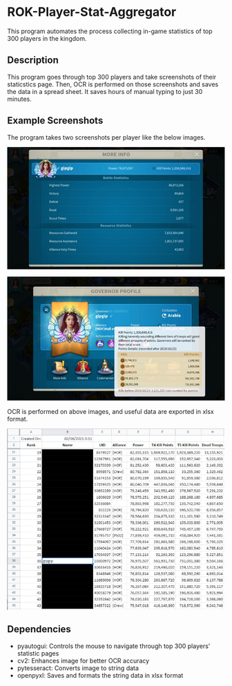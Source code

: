 # ROK-Player-Stat-Aggregator

This program automates the process collecting in-game statistics of top 300 players in the kingdom.

## Description

This program goes through top 300 players and take screenshots of their staticstics page. Then, OCR is performed on those screenshots and saves the data in a spread sheet. It saves hours of manual typing to just 30 minutes.

## Example Screenshots

The program takes two screenshots per player like the below images.

<p align="center">
  <img src="./images/example1.jpeg" alt="Player Stat Screenshot1" width="650">
</p>
<p align="center">
  <img src="./images/example2.jpeg" alt="Player Stat Screenshot2" width="650">
</p>

OCR is performed on above images, and useful data are exported in xlsx format.

<p align="center">
  <img src="./images/spreadsheet.jpeg" alt="Final Output" width="650">
</p>

## Dependencies

* pyautogui: Controls the mouse to navigate through top 300 players' statistic pages
* cv2: Enhances image for better OCR accuracy
* pytesseract: Converts image to string data
* openpyxl: Saves and formats the string data in xlsx format
